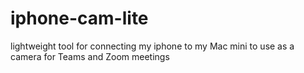# iphone-cam-lite
lightweight tool for connecting my iphone to my Mac mini to use as a camera for Teams and Zoom meetings
